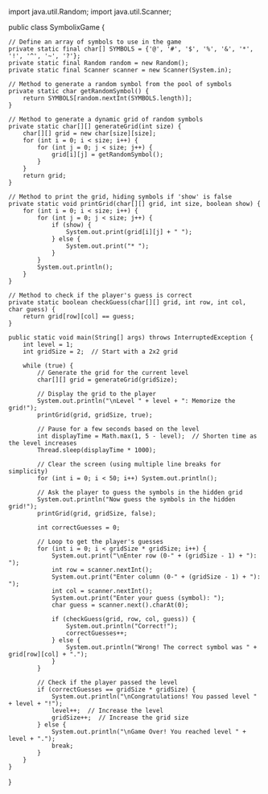 import java.util.Random;
import java.util.Scanner;

public class SymbolixGame {

    // Define an array of symbols to use in the game
    private static final char[] SYMBOLS = {'@', '#', '$', '%', '&', '*', '!', '^', '~', '?'};
    private static final Random random = new Random();
    private static final Scanner scanner = new Scanner(System.in);

    // Method to generate a random symbol from the pool of symbols
    private static char getRandomSymbol() {
        return SYMBOLS[random.nextInt(SYMBOLS.length)];
    }

    // Method to generate a dynamic grid of random symbols
    private static char[][] generateGrid(int size) {
        char[][] grid = new char[size][size];
        for (int i = 0; i < size; i++) {
            for (int j = 0; j < size; j++) {
                grid[i][j] = getRandomSymbol();
            }
        }
        return grid;
    }

    // Method to print the grid, hiding symbols if 'show' is false
    private static void printGrid(char[][] grid, int size, boolean show) {
        for (int i = 0; i < size; i++) {
            for (int j = 0; j < size; j++) {
                if (show) {
                    System.out.print(grid[i][j] + " ");
                } else {
                    System.out.print("* ");
                }
            }
            System.out.println();
        }
    }

    // Method to check if the player's guess is correct
    private static boolean checkGuess(char[][] grid, int row, int col, char guess) {
        return grid[row][col] == guess;
    }

    public static void main(String[] args) throws InterruptedException {
        int level = 1;
        int gridSize = 2;  // Start with a 2x2 grid

        while (true) {
            // Generate the grid for the current level
            char[][] grid = generateGrid(gridSize);

            // Display the grid to the player
            System.out.println("\nLevel " + level + ": Memorize the grid!");
            printGrid(grid, gridSize, true);

            // Pause for a few seconds based on the level
            int displayTime = Math.max(1, 5 - level);  // Shorten time as the level increases
            Thread.sleep(displayTime * 1000);

            // Clear the screen (using multiple line breaks for simplicity)
            for (int i = 0; i < 50; i++) System.out.println();

            // Ask the player to guess the symbols in the hidden grid
            System.out.println("Now guess the symbols in the hidden grid!");
            printGrid(grid, gridSize, false);

            int correctGuesses = 0;

            // Loop to get the player's guesses
            for (int i = 0; i < gridSize * gridSize; i++) {
                System.out.print("\nEnter row (0-" + (gridSize - 1) + "): ");
                int row = scanner.nextInt();
                System.out.print("Enter column (0-" + (gridSize - 1) + "): ");
                int col = scanner.nextInt();
                System.out.print("Enter your guess (symbol): ");
                char guess = scanner.next().charAt(0);

                if (checkGuess(grid, row, col, guess)) {
                    System.out.println("Correct!");
                    correctGuesses++;
                } else {
                    System.out.println("Wrong! The correct symbol was " + grid[row][col] + ".");
                }
            }

            // Check if the player passed the level
            if (correctGuesses == gridSize * gridSize) {
                System.out.println("\nCongratulations! You passed level " + level + "!");
                level++;  // Increase the level
                gridSize++;  // Increase the grid size
            } else {
                System.out.println("\nGame Over! You reached level " + level + ".");
                break;
            }
        }
    }
}

